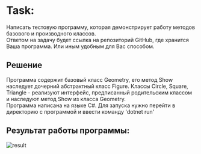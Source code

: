 <h1>Task:</h1>
Написать тестовую программу, которая демонстрирует работу методов базового и производного классов. <br>
Ответом на задачу будет ссылка на репозиторий GitHub, где хранится Ваша программа. Или иным удобным для Вас способом.

<h2>Решение</h2>
Программа содержит базовый класс Geometry, его метод Show наследует дочерний абстрактный класс Figure. Классы Circle, Square, Triangle - реализуют интерфейс, предписанный родительским классом и наследуют метод Show из класса Geometry. <br>
Программа написана на языке C#. Для запуска нужно перейти в директорию с программой и ввести команду 'dotnet run'

<h2>Результат работы программы:</h2>

![result](img/1.png)

